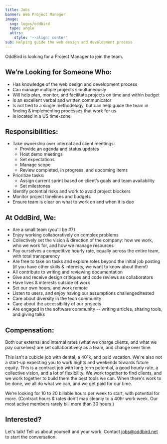 ```yaml
---
title: Jobs
banner: Web Project Manager
image:
  svg: logos/oddbird
  type: angle
  attrs:
    style: '--align: center'
sub: Helping guide the web design and development process
---
```


OddBird is looking for a Project Manager to join the team.

## We’re Looking for Someone Who:

- Has knowledge of the web design and development process
- Can manage multiple projects simultaneously
- Will help plan, monitor, and facilitate projects on time and within budget
- Is an excellent verbal and written communicator
- Is not tied to a single methodology,
  but can help guide the team in finding & implementing
  processes that work for us
- Is located in a US time-zone

## Responsibilities:
- Take ownership over internal and client meetings:
  - Provide an agenda and status updates
  - Host demo meetings
  - Set expectations
  - Manage scope
  - Review completed, in progress, and upcoming items
- Prioritize tasks:
  - Assign current sprint based on client’s goals and team availability
  - Set milestones
- Identify potential risks and work to avoid project blockers
- Monitor project timelines and budgets
- Ensure team is clear on what to work on and when it is due

## At OddBird, We:

- Are a small team (you'll be #7)
- Enjoy working collaboratively on complex problems
- Collectively set the vision & direction of the company:
  how we work, who we work for, and how we manage resources
- Pay ourselves a competitive hourly rate,
  equally across the entire team,
  with total transparency
- Are free to take on tasks and explore roles
  beyond the initial job posting
  (if you have other skills & interests, we want to know about them!)
- All contribute to writing and reviewing documentation
- Give and receive design critiques and code reviews as collaborators
- Have lives & interests outside of work
- Set our own hours, and work remote
- Listen to users, and enjoy having our assumptions challenged/tested
- Care about diversity in the tech community
- Care about the accessibility of our projects
- Are engaged in the software community --
  writing articles, sharing tools, and giving talks

## Compensation:

Both our external and internal rates
(what we charge clients, and what we pay ourselves)
are set collaboratively as a team,
and change over time.

This isn't a cubicle job with dental, a 401k, and paid vacation.
We're also not a start-up
expecting you to work nights and weekends towards future equity.
This is a contract job with long term potential,
a good hourly rate, a collective vision, and a lot of flexibility.
We work together to find clients,
and we work together to build them the best tools we can.
When there's work to be done,
we all do what we can,
and we get paid for our time.

We’re looking for 10 to 20 billable hours per week to start,
with potential for more.
(Contract hours & rates don't map cleanly to a 40hr work week.
Our most active members rarely bill more than 30 hours.)

## Interested?

Let's talk!
Tell us about yourself and your work.
Contact [jobs@oddbird.net](mailto:jobs@oddbird.net)
to start the conversation.
